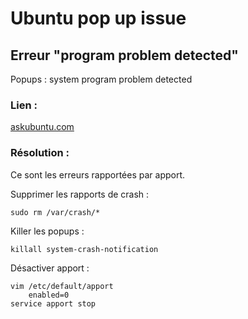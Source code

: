 # Ubuntu pop up issue

## Erreur "program problem detected"

Popups : system program problem detected

### Lien :

[askubuntu.com](http://askubuntu.com/questions/133385/getting-system-program-problem-detected-pops-up-regularly-after-upgrade/369297)

### Résolution :

Ce sont les erreurs rapportées par apport.

Supprimer les rapports de crash :

    sudo rm /var/crash/*

Killer les popups :

    killall system-crash-notification

Désactiver apport :

    vim /etc/default/apport
        enabled=0
    service apport stop
